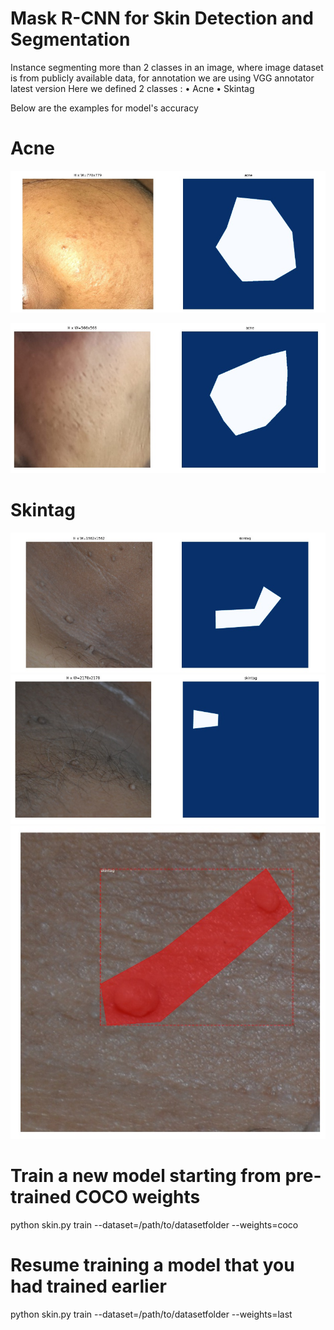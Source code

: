 # Mask R-CNN for Skin Detection and Segmentation
Instance segmenting more than 2 classes in an image, where image dataset is from publicly available data, for annotation we are using VGG annotator latest version Here we defined 2 classes :
• Acne 
• Skintag

Below are the examples for model's accuracy
# Acne

![](/Detected%20Skin%20images/acne.jpg)

![](/Detected%20Skin%20images/acne1.jpg)

# Skintag
![](/Detected%20Skin%20images/skintag.jpg)
![](/Detected%20Skin%20images/skintag1.jpg)
![](/Detected%20Skin%20images/skintag2.jpg)
 
# Train a new model starting from pre-trained COCO weights
python skin.py train --dataset=/path/to/datasetfolder --weights=coco

# Resume training a model that you had trained earlier
python skin.py train --dataset=/path/to/datasetfolder --weights=last

